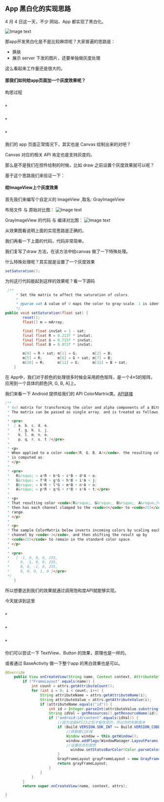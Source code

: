 ## **App 黑白化的实现思路**

4 月 4 日这一天，不少 网站、App 都实现了黑白化。

![Image text](http://192.168.11.214:8087/android-team/androidteamtogether/raw/master/%E6%8A%80%E6%9C%AF%E5%88%86%E4%BA%AB%E4%BC%9A%E8%AE%AE/picture/%E9%BB%91%E7%99%BD%E5%9B%BE.png)


那app开发黑白化是不是比较麻烦呢？大家普遍的思路是：

 - 换肤
 - 展示 server 下发的图片，还要单独做灰度处理

这么看起来工作量还是很大的。


#### **那我们如何给app页面加一个灰度效果呢？**

构思过程
##### **。**
##### **。**
##### **。**

我们的 app 页面正常情况下，其实也是 Canvas 绘制出来的对吧？

Canvas 对应的相关 API 肯定也是支持灰度的。

那么是不是我们在控件绘制的时候，比如 draw 之前设置个灰度效果就可以呢？

基于这个思路我们来验证一下：

#### **给ImageView上个灰度效果**

首先我们来编写个自定义的 ImageView ,取名: GrayImageView

布局文件 与 原始对比图：
![Image text](http://192.168.11.214:8087/android-team/androidteamtogether/raw/master/%E6%8A%80%E6%9C%AF%E5%88%86%E4%BA%AB%E4%BC%9A%E8%AE%AE/picture/%E5%B8%83%E5%B1%80%E6%96%87%E4%BB%B6.png)

GrayImageView 的代码 与 编译对比图：
![Image text](http://192.168.11.214:8087/android-team/androidteamtogether/raw/master/%E6%8A%80%E6%9C%AF%E5%88%86%E4%BA%AB%E4%BC%9A%E8%AE%AE/picture/%E5%AF%B9%E6%AF%94%E5%9B%BE.png)

从效果图看说明上面的实现思路是正确的。

我们再看一下上面的代码，代码非常简单。

我们复写了draw 方法，在该方法中给canvas 做了一下特殊处理。

什么特殊处理呢？其实就是设置了一个灰度效果

```Java
setSaturation();
```

为何这行代码能起到这样的效果呢？看一下源码

```Java
 /**
     * Set the matrix to affect the saturation of colors.
     *
     * @param sat A value of 0 maps the color to gray-scale. 1 is identity.
     */
public void setSaturation(float sat) {
        reset();
        float[] m = mArray;

        final float invSat = 1 - sat;
        final float R = 0.213f * invSat;
        final float G = 0.715f * invSat;
        final float B = 0.072f * invSat;

        m[0] = R + sat; m[1] = G;       m[2] = B;
        m[5] = R;       m[6] = G + sat; m[7] = B;
        m[10] = R;      m[11] = G;      m[12] = B + sat;
    }
```

在 App中，我们对于颜色的处理很多时候会采用颜色矩阵，是一个4*5的矩阵，应用到一个具体的颜色[R, G, B, A]上。

我们来看一下 Android 提供给我们的 API ColorMartrix类。[API链接](https://developer.android.com/reference/android/graphics/ColorMatrix)

```Java
/**
 * 4x5 matrix for transforming the color and alpha components of a Bitmap.
 * The matrix can be passed as single array, and is treated as follows:
 *
 * <pre>
 *  [ a, b, c, d, e,
 *    f, g, h, i, j,
 *    k, l, m, n, o,
 *    p, q, r, s, t ]</pre>
 *
 * <p>
 * When applied to a color <code>[R, G, B, A]</code>, the resulting color
 * is computed as:
 * </p>
 *
 * <pre>
 *   R&rsquo; = a*R + b*G + c*B + d*A + e;
 *   G&rsquo; = f*R + g*G + h*B + i*A + j;
 *   B&rsquo; = k*R + l*G + m*B + n*A + o;
 *   A&rsquo; = p*R + q*G + r*B + s*A + t;</pre>
 *
 * <p>
 * That resulting color <code>[R&rsquo;, G&rsquo;, B&rsquo;, A&rsquo;]</code>
 * then has each channel clamped to the <code>0</code> to <code>255</code>
 * range.
 * </p>
 *
 * <p>
 * The sample ColorMatrix below inverts incoming colors by scaling each
 * channel by <code>-1</code>, and then shifting the result up by
 * <code>255</code> to remain in the standard color space.
 * </p>
 *
 * <pre>
 *   [ -1, 0, 0, 0, 255,
 *     0, -1, 0, 0, 255,
 *     0, 0, -1, 0, 255,
 *     0, 0, 0, 1, 0 ]</pre>
 */
    }
```

所以想要达到我们的效果就通过调用饱和度API就能够实现。

今天就讲到这里

##### **。**
##### **。**
##### **。**

你们可以尝试一下 TextView、Button 的效果，原理也是一样的。

或者通过 BaseActivity 做一下整个app 的黑白效果也是可以。

```Java
@Override
    public View onCreateView(String name, Context context, AttributeSet attrs) {
        if ("FrameLayout".equals(name)) {
            int count = attrs.getAttributeCount();
            for (int i = 0; i < count; i++) {
                String attributeName = attrs.getAttributeName(i);
                String attributeValue = attrs.getAttributeValue(i);
                if (attributeName.equals("id")) {
                    int id = Integer.parseInt(attributeValue.substring(1));
                    String idVal = getResources().getResourceName(id);
                    if ("android:id/content".equals(idVal)) {
                        //因为这是API23之后才能改变的，所以你的判断版本
                        if (Build.VERSION.SDK_INT >= Build.VERSION_CODES.M) {
                            //获取窗口区域
                            Window window = this.getWindow();
                            window.addFlags(WindowManager.LayoutParams.FLAG_DRAWS_SYSTEM_BAR_BACKGROUNDS);
                            //设置状态栏颜色
                              window.setStatusBarColor(Color.parseColor("#848484"));
                        }
                        GrayFrameLayout grayFrameLayout = new GrayFrameLayout(context, attrs);
                        return grayFrameLayout;
                    }
                }
            }
        }
        return super.onCreateView(name, context, attrs);

}
```






